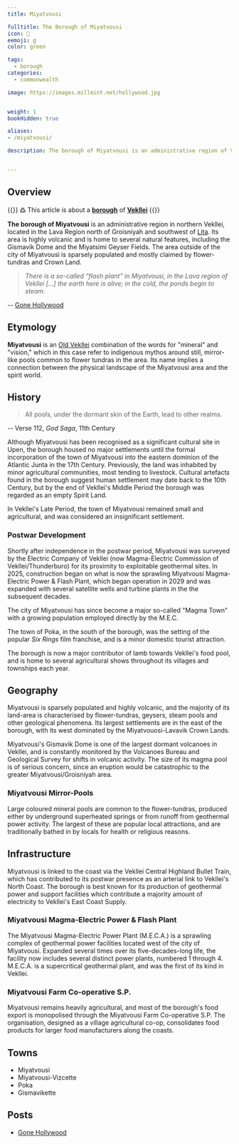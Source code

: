 ```yaml
---
title: Miyatvousi

fulltitle: The Borough of Miyatvousi
icon: 🌋
eemoji: g
color: green

tags: 
  - borough
categories:
  - commonwealth

image: https://images.millmint.net/hollywood.jpg


weight: 1
bookHidden: true

aliases:
- /miyatvousi/

description: The borough of Miyatvousi is an administrative region of Vekllei, a utopian country created by Hobart Phillips.


---
```


## Overview

{{<note>}}
߷ This article is about a [**borough**](/factbook/landscape/boroughs) of [**Vekllei**](/vekllei/)
{{</note>}}

**The borough of Miyatvousi** is an administrative region in northern Vekllei, located in the Lava Region north of Groisniyah and southwest of [Lita](/factbook/landscape/boroughs/lita/). Its area is highly volcanic and is home to several natural features, including the Gismavik Dome and the Miyatsimi Geyser Fields. The area outside of the city of Miyatvousi is sparsely populated and mostly claimed by flower-tundras and Crown Land.

>*There is a so-called “flash plant” in Miyatvousi, in the Lava region of Vekllei [...] the earth here is alive; in the cold, the ponds begin to steam.*

-- [Gone Hollywood](/posts/2021-05-24-hollywood/)

## Etymology

**Miyatvousi** is an [Old Vekllei](/factbook/society/culture/language/#history) combination of the words for "mineral" and "vision," which in this case refer to indigenous mythos around still, mirror-like pools common to flower tundras in the area. Its name implies a connection between the physical landscape of the Miyatvousi area and the spirit world.

## History

> All pools, under the dormant skin of the Earth, lead to other realms.

-- Verse 112, *God Saga*, 11th Century

Although Miyatvousi has been recognised as a significant cultural site in Upen, the borough housed no major settlements until the formal incorporation of the town of Miyatvousi into the eastern dominion of the Atlantic Junta in the 17th Century. Previously, the land was inhabited by minor agricultural communities, most tending to livestock. Cultural artefacts found in the borough suggest human settlement may date back to the 10th Century, but by the end of Vekllei's Middle Period the borough was regarded as an empty Spirit Land.

In Vekllei's Late Period, the town of Miyatvousi remained small and agricultural, and was considered an insignificant settlement.

### Postwar Development

Shortly after independence in the postwar period, Miyatvousi was surveyed by the Electric Company of Vekllei (now Magma-Electric Commission of Vekllei/Thunderburo) for its proximity to exploitable geothermal sites. In 2025, construction began on what is now the sprawling Miyatvousi Magma-Electric Power & Flash Plant, which began operation in 2029 and was expanded with several satellite wells and turbine plants in the the subsequent decades.

The city of Miyatvousi has since become a major so-called "Magma Town" with a growing population employed directly by the M.E.C.

The town of Poka, in the south of the borough, was the setting of the popular *Six Rings* film franchise, and is a minor domestic tourist attraction.

The borough is now a major contributor of lamb towards Vekllei's food pool, and is home to several agricultural shows throughout its villages and townships each year.

## Geography

Miyatvousi is sparsely populated and highly volcanic, and the majority of its land-area is characterised by flower-tundras, geysers, steam pools and other geological phenomena. Its largest settlements are in the east of the borough, with its west dominated by the Miyatvouosi-Lavavik Crown Lands.

Miyatvousi's Gismavik Dome is one of the largest dormant volcanoes in Vekllei, and is constantly monitored by the Volcanoes Bureau and Geological Survey for shifts in volcanic activity. The size of its magma pool is of serious concern, since an eruption would be catastrophic to the greater Miyatvousi/Groisniyah area.

### Miyatvousi Mirror-Pools

Large coloured mineral pools are common to the flower-tundras, produced either by underground superheated springs or from runoff from geothermal power activity. The largest of these are popular local attractions, and are traditionally bathed in by locals for health or religious reasons.

## Infrastructure

Miyatvousi is linked to the coast via the Vekllei Central Highland Bullet Train, which has contributed to its postwar presence as an arterial link to Vekllei's North Coast. The borough is best known for its production of geothermal power and support facilities which contribute a majority amount of electricity to Vekllei's East Coast Supply.

### Miyatvousi Magma-Electric Power & Flash Plant

The Miyatvousi Magma-Electric Power Plant (M.E.C.A.) is a sprawling complex of geothermal power facilities located west of the city of Miyatvousi. Expanded several times over its five-decades-long life, the facility now includes several distinct power plants, numbered 1 through 4. M.E.C.A. is a supercritical geothermal plant, and was the first of its kind in Vekllei.

### Miyatvousi Farm Co-operative S.P.

Miyatvousi remains heavily agricultural, and most of the borough's food export is monopolised through the Miyatvousi Farm Co-operative S.P. The organisation, designed as a village agricultural co-op, consolidates food products for larger food manufacturers along the coasts.

## Towns
- Miyatvousi
- Miyatvousi-Vizcette
- Poka
- Gismavikette

## Posts
- [Gone Hollywood](/posts/2021-05-24-hollywood/)

